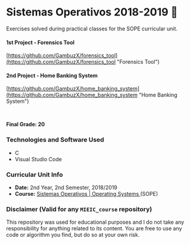 # Sistemas Operativos 2018-2019 :file_folder:

Exercises solved during practical classes for the SOPE curricular unit.

#### 1st Project - Forensics Tool
[https://github.com/GambuzX/forensics_tool](https://github.com/GambuzX/forensics_tool "Forensics Tool")

#### 2nd Project - Home Banking System
[https://github.com/GambuzX/home_banking_system](https://github.com/GambuzX/home_banking_system "Home Banking System")

<br>

**Final Grade: 20**

### Technologies and Software Used
* C
* Visual Studio Code

### Curricular Unit Info
* **Date:** 2nd Year, 2nd Semester, 2018/2019
* **Course:** [Sistemas Operativos | Operating Systems ](https://sigarra.up.pt/feup/en/UCURR_GERAL.FICHA_UC_VIEW?pv_ocorrencia_id=419998 "SOPE") (SOPE)

### Disclaimer (Valid for any `MIEIC_course` repository)
This repository was used for educational purposes and I do not take any responsibility for anything related to its content. You are free to use any code or algorithm you find, but do so at your own risk.
